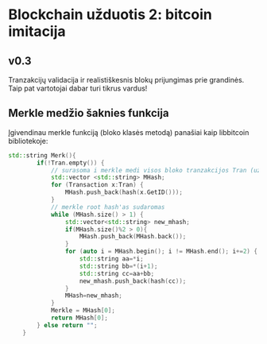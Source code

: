 ﻿# Blockchain užduotis 2: bitcoin imitacija
## v0.3
Tranzakcijų validacija ir realistiškesnis blokų prijungimas prie grandinės. Taip pat vartotojai dabar turi tikrus vardus!

## Merkle medžio šaknies funkcija
Įgivendinau merkle funkciją (bloko klasės metodą) panašiai kaip libbitcoin bibliotekoje:
```cpp
std::string Merk(){
        if(!Tran.empty()) {
            // surasoma i merkle medi visos bloko tranzakcijos Tran (uzhasuotos)
            std::vector <std::string> MHash;
            for (Transaction x:Tran) {
                MHash.push_back(hash(x.GetID()));
            }
            // merkle root hash'as sudaromas
            while (MHash.size() > 1) {
                std::vector<std::string> new_mhash;
                if(MHash.size()%2 > 0){
                    MHash.push_back(MHash.back());
                }
                for (auto i = MHash.begin(); i != MHash.end(); i+=2) {
                    std::string aa=*i;
                    std::string bb=*(i+1);
                    std::string cc=aa+bb;
                    new_mhash.push_back(hash(cc));
                }
                MHash=new_mhash;
            }
            Merkle = MHash[0];
            return MHash[0];
        } else return "";
    }
```
